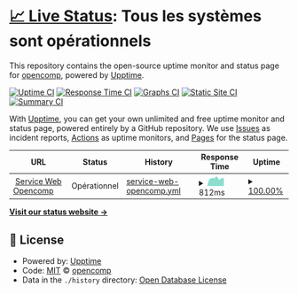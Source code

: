 # [📈 Live Status](https://Opencomp.github.io/status): <!--live status--> **Tous les systèmes sont opérationnels**

This repository contains the open-source uptime monitor and status page for [opencomp](https://opencomp.fr), powered by [Upptime](https://github.com/upptime/upptime).

[![Uptime CI](https://github.com/Opencomp/status/workflows/Uptime%20CI/badge.svg)](https://github.com/upptime/upptime/actions?query=workflow%3A%22Uptime+CI%22)
[![Response Time CI](https://github.com/Opencomp/status/workflows/Response%20Time%20CI/badge.svg)](https://github.com/upptime/upptime/actions?query=workflow%3A%22Response+Time+CI%22)
[![Graphs CI](https://github.com/Opencomp/status/workflows/Graphs%20CI/badge.svg)](https://github.com/upptime/upptime/actions?query=workflow%3A%22Graphs+CI%22)
[![Static Site CI](https://github.com/Opencomp/status/workflows/Static%20Site%20CI/badge.svg)](https://github.com/upptime/upptime/actions?query=workflow%3A%22Static+Site+CI%22)
[![Summary CI](https://github.com/Opencomp/status/workflows/Summary%20CI/badge.svg)](https://github.com/upptime/upptime/actions?query=workflow%3A%22Summary+CI%22)

With [Upptime](https://upptime.js.org), you can get your own unlimited and free uptime monitor and status page, powered entirely by a GitHub repository. We use [Issues](https://github.com/Opencomp/status/issues) as incident reports, [Actions](https://github.com/Opencomp/status/actions) as uptime monitors, and [Pages](https://Opencomp.github.io/status) for the status page.

<!--start: status pages-->
<!-- This summary is generated by Upptime (https://github.com/upptime/upptime) -->
<!-- Do not edit this manually, your changes will be overwritten -->
<!-- prettier-ignore -->
| URL | Status | History | Response Time | Uptime |
| --- | ------ | ------- | ------------- | ------ |
| <img alt="" src="https://favicons.githubusercontent.com/my.opencomp.fr" height="13"> [Service Web Opencomp](https://my.opencomp.fr) | Opérationnel | [service-web-opencomp.yml](https://github.com/Opencomp/status/commits/HEAD/history/service-web-opencomp.yml) | <details><summary><img alt="Response time graph" src="./graphs/service-web-opencomp/response-time-week.png" height="20"> 812ms</summary><br><a href="https://Opencomp.github.io/status/history/service-web-opencomp"><img alt="Response time 1309" src="https://img.shields.io/endpoint?url=https%3A%2F%2Fraw.githubusercontent.com%2FOpencomp%2Fstatus%2FHEAD%2Fapi%2Fservice-web-opencomp%2Fresponse-time.json"></a><br><a href="https://Opencomp.github.io/status/history/service-web-opencomp"><img alt="24-hour response time 831" src="https://img.shields.io/endpoint?url=https%3A%2F%2Fraw.githubusercontent.com%2FOpencomp%2Fstatus%2FHEAD%2Fapi%2Fservice-web-opencomp%2Fresponse-time-day.json"></a><br><a href="https://Opencomp.github.io/status/history/service-web-opencomp"><img alt="7-day response time 812" src="https://img.shields.io/endpoint?url=https%3A%2F%2Fraw.githubusercontent.com%2FOpencomp%2Fstatus%2FHEAD%2Fapi%2Fservice-web-opencomp%2Fresponse-time-week.json"></a><br><a href="https://Opencomp.github.io/status/history/service-web-opencomp"><img alt="30-day response time 808" src="https://img.shields.io/endpoint?url=https%3A%2F%2Fraw.githubusercontent.com%2FOpencomp%2Fstatus%2FHEAD%2Fapi%2Fservice-web-opencomp%2Fresponse-time-month.json"></a><br><a href="https://Opencomp.github.io/status/history/service-web-opencomp"><img alt="1-year response time 1309" src="https://img.shields.io/endpoint?url=https%3A%2F%2Fraw.githubusercontent.com%2FOpencomp%2Fstatus%2FHEAD%2Fapi%2Fservice-web-opencomp%2Fresponse-time-year.json"></a></details> | <details><summary><a href="https://Opencomp.github.io/status/history/service-web-opencomp">100.00%</a></summary><a href="https://Opencomp.github.io/status/history/service-web-opencomp"><img alt="All-time uptime 100.00%" src="https://img.shields.io/endpoint?url=https%3A%2F%2Fraw.githubusercontent.com%2FOpencomp%2Fstatus%2FHEAD%2Fapi%2Fservice-web-opencomp%2Fuptime.json"></a><br><a href="https://Opencomp.github.io/status/history/service-web-opencomp"><img alt="24-hour uptime 100.00%" src="https://img.shields.io/endpoint?url=https%3A%2F%2Fraw.githubusercontent.com%2FOpencomp%2Fstatus%2FHEAD%2Fapi%2Fservice-web-opencomp%2Fuptime-day.json"></a><br><a href="https://Opencomp.github.io/status/history/service-web-opencomp"><img alt="7-day uptime 100.00%" src="https://img.shields.io/endpoint?url=https%3A%2F%2Fraw.githubusercontent.com%2FOpencomp%2Fstatus%2FHEAD%2Fapi%2Fservice-web-opencomp%2Fuptime-week.json"></a><br><a href="https://Opencomp.github.io/status/history/service-web-opencomp"><img alt="30-day uptime 100.00%" src="https://img.shields.io/endpoint?url=https%3A%2F%2Fraw.githubusercontent.com%2FOpencomp%2Fstatus%2FHEAD%2Fapi%2Fservice-web-opencomp%2Fuptime-month.json"></a><br><a href="https://Opencomp.github.io/status/history/service-web-opencomp"><img alt="1-year uptime 100.00%" src="https://img.shields.io/endpoint?url=https%3A%2F%2Fraw.githubusercontent.com%2FOpencomp%2Fstatus%2FHEAD%2Fapi%2Fservice-web-opencomp%2Fuptime-year.json"></a></details>

<!--end: status pages-->

[**Visit our status website →**](https://Opencomp.github.io/status)

## 📄 License

- Powered by: [Upptime](https://github.com/upptime/upptime)
- Code: [MIT](./LICENSE) © [opencomp](https://opencomp.fr)
- Data in the `./history` directory: [Open Database License](https://opendatacommons.org/licenses/odbl/1-0/)
